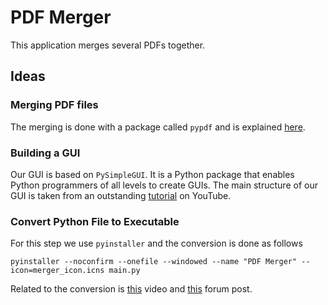 # PDF Merger

This application merges several PDFs together.

## Ideas

### Merging PDF files

The merging is done with a package called `pypdf` and is explained [here](https://pypdf.readthedocs.io/en/stable/user/merging-pdfs.html).

### Building a GUI

Our GUI is based on `PySimpleGUI`. It is a Python package that enables Python programmers of all levels to create GUIs. The main structure of our GUI is taken from an outstanding [tutorial](https://www.youtube.com/watch?v=LzCfNanQ_9c&ab_channel=CodingIsFun) on YouTube.

### Convert Python File to Executable

For this step we use `pyinstaller` and the conversion is done as follows

```{shell}
pyinstaller --noconfirm --onefile --windowed --name "PDF Merger" --icon=merger_icon.icns main.py
```

Related to the conversion is [this](https://www.youtube.com/watch?v=jnUpSK3D3is&t=93s&ab_channel=ThePyCoach) video and [this](https://github.com/pyinstaller/pyinstaller/issues/3968) forum post.